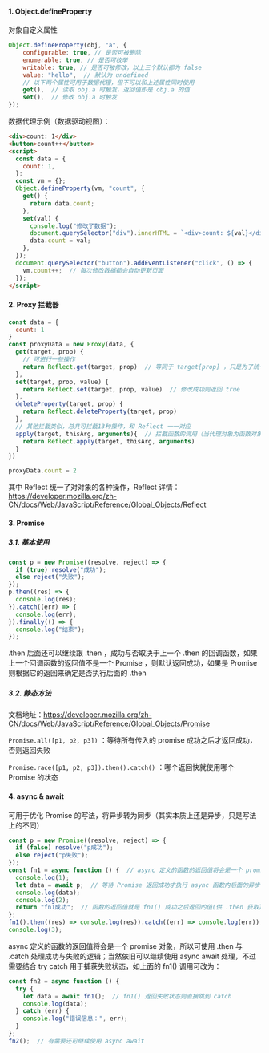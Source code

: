 #### 1. Object.defineProperty

对象自定义属性

```js
Object.defineProperty(obj, "a", {
    configurable: true, // 是否可被删除
    enumerable: true, // 是否可枚举
    writable: true, // 是否可被修改，以上三个默认都为 false
    value: "hello",  // 默认为 undefined
  	// 以下两个属性可用于数据代理，但不可以和上述属性同时使用
  	get(),  // 读取 obj.a 时触发，返回值即是 obj.a 的值
    set(),  // 修改 obj.a 时触发
});
```

数据代理示例（数据驱动视图）：

```html
<div>count: 1</div>
<button>count++</button>
<script>
  const data = {
    count: 1,
  };
  const vm = {};
  Object.defineProperty(vm, "count", {
    get() {
      return data.count;
    },
    set(val) {
      console.log("修改了数据");
      document.querySelector("div").innerHTML = `<div>count: ${val}</div>`; // 更新视图
      data.count = val;
    },
  });
  document.querySelector("button").addEventListener("click", () => {
    vm.count++;  // 每次修改数据都会自动更新页面
  });
</script>
```



#### 2. Proxy 拦截器

```js
const data = {
  count: 1
}
const proxyData = new Proxy(data, {
  get(target, prop) {
    // 可进行一些操作
    return Reflect.get(target, prop)  // 等同于 target[prop] ，只是为了统一操作方式
  },
  set(target, prop, value) {
    return Reflect.set(target, prop, value)  // 修改成功则返回 true 
  },
  deleteProperty(target, prop) {
    return Reflect.deleteProperty(target, prop)
  },
  // 其他拦截类似，总共可拦截13种操作，和 Reflect 一一对应
  apply(target, thisArg, arguments){  // 拦截函数的调用（当代理对象为函数对象时）
    return Reflect.apply(target, thisArg, arguments)
  }
})

proxyData.count = 2
```

其中 Reflect 统一了对对象的各种操作，Reflect 详情：https://developer.mozilla.org/zh-CN/docs/Web/JavaScript/Reference/Global_Objects/Reflect



#### 3. Promise 

##### 3.1. 基本使用

```js
const p = new Promise((resolve, reject) => {
  if (true) resolve("成功");
  else reject("失败");
});
p.then((res) => {
  console.log(res);
}).catch((err) => {
  console.log(err);
}).finally(() => {
  console.log("结束");
});
```

.then 后面还可以继续跟 .then ，成功与否取决于上一个 .then 的回调函数，如果上一个回调函数的返回值不是一个 Promise ，则默认返回成功，如果是 Promise 则根据它的返回来确定是否执行后面的 .then

##### 3.2. 静态方法

文档地址：https://developer.mozilla.org/zh-CN/docs/Web/JavaScript/Reference/Global_Objects/Promise

`Promise.all([p1, p2, p3])` ：等待所有传入的 promise 成功之后才返回成功，否则返回失败

`Promise.race([p1, p2, p3]).then().catch()` ：哪个返回快就使用哪个 Promise 的状态



#### 4. async & await 

可用于优化 Promise 的写法，将异步转为同步（其实本质上还是异步，只是写法上的不同）

```js
const p = new Promise((resolve, reject) => {
  if (false) resolve("p成功");
  else reject("p失败");
});
const fn1 = async function () {  // async 定义的函数的返回值将会是一个 promise 对象
  console.log(1);
  let data = await p;  // 等待 Promise 返回成功才执行 async 函数内后面的异步代码，失败的话直接跳出函数并将 p 的失败状态返回的值作为 fn1() 失败的返回值
  console.log(data);
  console.log(2);
  return "fn1成功";  // 函数的返回值就是 fn1() 成功之后返回的值(供 .then 获取)
};
fn1().then((res) => console.log(res)).catch((err) => console.log(err));
console.log(3);
```

async 定义的函数的返回值将会是一个 promise 对象，所以可使用 .then 与 .catch 处理成功与失败的逻辑；当然依旧可以继续使用 async await 处理，不过需要结合 try catch 用于捕获失败状态，如上面的 fn1() 调用可改为：

```js
const fn2 = async function () {
  try {
    let data = await fn1();  // fn1() 返回失败状态则直接跳到 catch 
    console.log(data);
  } catch (err) {
    console.log("错误信息：", err);
  }
};
fn2();  // 有需要还可继续使用 async await
```



